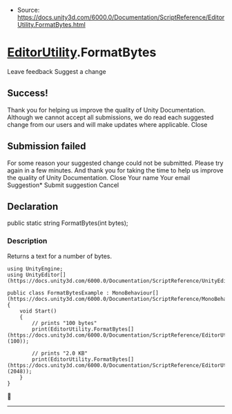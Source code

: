 * Source: https://docs.unity3d.com/6000.0/Documentation/ScriptReference/EditorUtility.FormatBytes.html

#  [EditorUtility](https://docs.unity3d.com/6000.0/Documentation/ScriptReference/EditorUtility.html).FormatBytes
Leave feedback
Suggest a change
## Success!
Thank you for helping us improve the quality of Unity Documentation. Although we cannot accept all submissions, we do read each suggested change from our users and will make updates where applicable.
Close
## Submission failed
For some reason your suggested change could not be submitted. Please <a>try again</a> in a few minutes. And thank you for taking the time to help us improve the quality of Unity Documentation.
Close
Your name Your email Suggestion* Submit suggestion
Cancel
## Declaration
public static string FormatBytes(int bytes); 
### Description
Returns a text for a number of bytes.
```
using UnityEngine;
using UnityEditor[](https://docs.unity3d.com/6000.0/Documentation/ScriptReference/UnityEditor.html);  
  
public class FormatBytesExample : MonoBehaviour[](https://docs.unity3d.com/6000.0/Documentation/ScriptReference/MonoBehaviour.html)
{
    void Start()
    {
        // prints "100 bytes"
        print(EditorUtility.FormatBytes[](https://docs.unity3d.com/6000.0/Documentation/ScriptReference/EditorUtility.FormatBytes.html)(100));  
  
        // prints "2.0 KB"
        print(EditorUtility.FormatBytes[](https://docs.unity3d.com/6000.0/Documentation/ScriptReference/EditorUtility.FormatBytes.html)(2048));
    }
}

```

* * *
